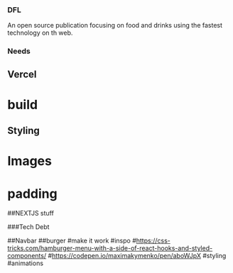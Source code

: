 ### DFL

An open source publication focusing on food and drinks using the fastest technology on th web.


### Needs

## Vercel
# build

## Styling
# Images
# padding

##NEXTJS stuff

###Tech Debt

##Navbar
##burger
#make it work
#inspo #https://css-tricks.com/hamburger-menu-with-a-side-of-react-hooks-and-styled-components/ #https://codepen.io/maximakymenko/pen/aboWJpX
#styling
#animations

